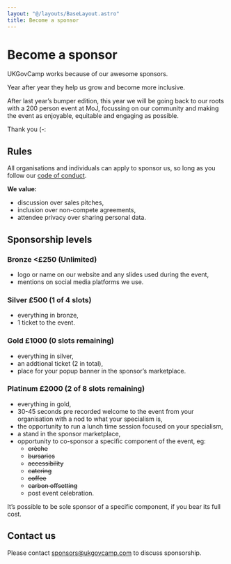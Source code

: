 ```yaml
---
layout: "@/layouts/BaseLayout.astro"
title: Become a sponsor
---
```

# Become a sponsor
UKGovCamp works because of our awesome sponsors.

Year after year they help us grow and become more inclusive.

After last year’s bumper edition, this year we will be going back to our roots with a 200 person event at MoJ, focussing on our community and making the event as enjoyable, equitable and engaging as possible.

Thank you (-:

## Rules
All organisations and individuals can apply to sponsor us, so long as you follow our [code of conduct](/code-of-conduct).

**We value:**
- discussion over sales pitches,
- inclusion over non-compete agreements,
- attendee privacy over sharing personal data.

## Sponsorship levels

### Bronze <£250 (Unlimited)
- logo or name on our website and any slides used during the event,
- mentions on social media platforms we use.

### Silver £500 (1 of 4 slots)
- everything in bronze,
- 1 ticket to the event.

### Gold £1000 (0 slots remaining)
- everything in silver,
- an addtional ticket (2 in total),
- place for your popup banner in the sponsor’s marketplace.

### Platinum £2000 (2 of 8 slots remaining)
- everything in gold,
- 30-45 seconds pre recorded welcome to the event from your organisation with a nod to what your specialism is,
- the opportunity to run a lunch time session focused on your specialism,
- a stand in the sponsor marketplace,
- opportunity to co-sponsor a specific component of the event, eg:
  - ~~crèche~~
  - ~~bursaries~~
  - ~~accessibility~~
  - ~~catering~~
  - ~~coffee~~
  - ~~carbon offsetting~~
  - post event celebration.

It’s possible to be sole sponsor of a specific component, if you bear its full cost.

## Contact us
Please contact sponsors@ukgovcamp.com to discuss sponsorship.

